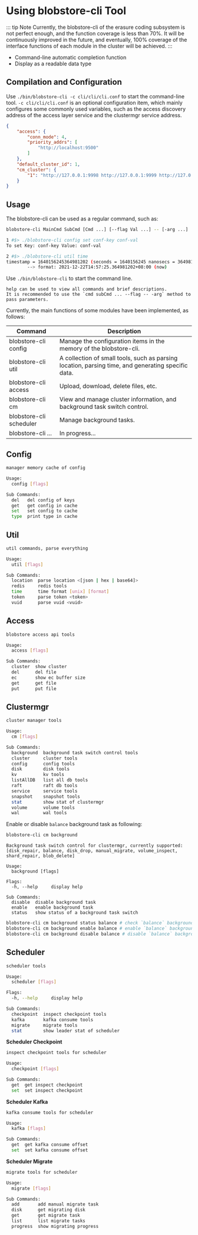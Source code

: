 # Using blobstore-cli Tool

::: tip Note
Currently, the blobstore-cli of the erasure coding subsystem is not perfect enough, and the function coverage is less than 70%. It will be continuously improved in the future, and eventually, 100% coverage of the interface functions of each module in the cluster will be achieved.
:::

- Command-line automatic completion function
- Display as a readable data type

## Compilation and Configuration

Use `./bin/blobstore-cli -c cli/cli/cli.conf` to start the command-line tool. `-c cli/cli/cli.conf` is an optional configuration item, which mainly configures some commonly used variables, such as the access discovery address of the access layer service and the clustermgr service address.

```json
{
    "access": {
        "conn_mode": 4,
        "priority_addrs": [
            "http://localhost:9500"
        ]
    },
    "default_cluster_id": 1,
    "cm_cluster": {
        "1": "http://127.0.0.1:9998 http://127.0.0.1:9999 http://127.0.0.1:10000"
    }
}
```

## Usage

The blobstore-cli can be used as a regular command, such as:

```bash
blobstore-cli MainCmd SubCmd [Cmd ...] [--flag Val ...] -- [-arg ...]

1 #$> ./blobstore-cli config set conf-key conf-val
To set Key: conf-key Value: conf-val

2 #$> ./blobstore-cli util time
timestamp = 1640156245364981202 (seconds = 1640156245 nanosecs = 364981202)
        --> format: 2021-12-22T14:57:25.364981202+08:00 (now)
```

Use `./bin/blobstore-cli` to start the command line.

```text
help can be used to view all commands and brief descriptions.
It is recommended to use the `cmd subCmd ... --flag -- -arg` method to pass parameters.
```

Currently, the main functions of some modules have been implemented, as follows:

| Command                  | Description                                                                                        |
|--------------------------|----------------------------------------------------------------------------------------------------|
| blobstore-cli config     | Manage the configuration items in the memory of the blobstore-cli.                                 |
| blobstore-cli util       | A collection of small tools, such as parsing location, parsing time, and generating specific data. |
| blobstore-cli access     | Upload, download, delete files, etc.                                                               |
| blobstore-cli cm         | View and manage cluster information, and background task switch control.                           |
| blobstore-cli scheduler  | Manage background tasks.                                                                           |
| blobstore-cli \...       | In progress...                                                                                     |

## Config

```bash
manager memory cache of config

Usage:
  config [flags]

Sub Commands:
  del   del config of keys
  get   get config in cache
  set   set config to cache
  type  print type in cache
```

## Util

```bash
util commands, parse everything

Usage:
  util [flags]

Sub Commands:
  location  parse location <[json | hex | base64]>
  redis     redis tools
  time      time format [unix] [format]
  token     parse token <token>
  vuid      parse vuid <vuid>
```

## Access

```bash
blobstore access api tools

Usage:
  access [flags]

Sub Commands:
  cluster  show cluster
  del      del file
  ec       show ec buffer size
  get      get file
  put      put file
```

## Clustermgr

```bash
cluster manager tools

Usage:
  cm [flags]

Sub Commands:
  background  background task switch control tools
  cluster     cluster tools
  config      config tools
  disk        disk tools
  kv          kv tools
  listAllDB   list all db tools
  raft        raft db tools
  service     service tools
  snapshot    snapshot tools
  stat        show stat of clustermgr
  volume      volume tools
  wal         wal tools
```

Enable or disable `balance` background task as following:

```bash
blobstore-cli cm background
```

```text
Background task switch control for clustermgr, currently supported: [disk_repair, balance, disk_drop, manual_migrate, volume_inspect, shard_repair, blob_delete]

Usage:
  background [flags]

Flags:
  -h, --help     display help

Sub Commands:
  disable  disable background task
  enable   enable background task
  status   show status of a background task switch

```

```bash
blobstore-cli cm background status balance # check `balance` background task switch status
blobstore-cli cm background enable balance # enable `balance` background task
blobstore-cli cm background disable balance # disable `balance` background task
```

## Scheduler

```bash
scheduler tools

Usage:
  scheduler [flags]

Flags:
  -h, --help     display help

Sub Commands:
  checkpoint  inspect checkpoint tools
  kafka       kafka consume tools
  migrate     migrate tools
  stat        show leader stat of scheduler
```

**Scheduler Checkpoint**

```bash
inspect checkpoint tools for scheduler

Usage:
  checkpoint [flags]

Sub Commands:
  get  get inspect checkpoint
  set  set inspect checkpoint
```

**Scheduler Kafka**

```bash
kafka consume tools for scheduler

Usage:
  kafka [flags]

Sub Commands:
  get  get kafka consume offset
  set  set kafka consume offset
```

**Scheduler Migrate**

```bash
migrate tools for scheduler

Usage:
  migrate [flags]

Sub Commands:
  add       add manual migrate task
  disk      get migrating disk
  get       get migrate task
  list      list migrate tasks
  progress  show migrating progress
```
